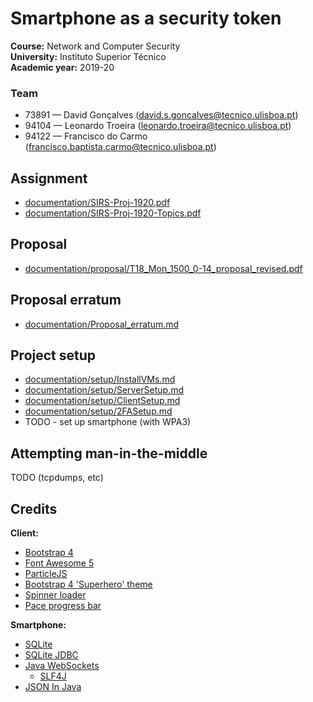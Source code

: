 # Smartphone as a security token


**Course:** Network and Computer Security  
**University:** Instituto Superior Técnico  
**Academic year:** 2019-20

### Team

- 73891 — David Gonçalves  ([david.s.goncalves@tecnico.ulisboa.pt](mailto:david.s.goncalves@tecnico.ulisboa.pt))
- 94104 — Leonardo Troeira ([leonardo.troeira@tecnico.ulisboa.pt](mailto:leonardo.troeira@tecnico.ulisboa.pt))
- 94122 — Francisco do Carmo ([francisco.baptista.carmo@tecnico.ulisboa.pt](mailto:francisco.baptista.carmo@tecnico.ulisboa.pt))

## Assignment

- [documentation/SIRS-Proj-1920.pdf](documentation/SIRS-Proj-1920.pdf)
- [documentation/SIRS-Proj-1920-Topics.pdf](documentation/SIRS-Proj-1920-Topics.pdf)

## Proposal

- [documentation/proposal/T18_Mon_1500_0-14_proposal_revised.pdf](documentation/proposal/T18_Mon_1500_0-14_proposal_revised.pdf)

## Proposal erratum

- [documentation/Proposal_erratum.md](documentation/Proposal_erratum.md)

## Project setup

- [documentation/setup/InstallVMs.md](documentation/setup/InstallVMs.md)
- [documentation/setup/ServerSetup.md](documentation/setup/ServerSetup.md)
- [documentation/setup/ClientSetup.md](documentation/setup/ClientSetup.md)
- [documentation/setup/2FASetup.md](documentation/setup/2FASetup.md)
- TODO - set up smartphone (with WPA3)

## Attempting man-in-the-middle

TODO (tcpdumps, etc)

## Credits

**Client:**

- [Bootstrap 4](https://getbootstrap.com/)
- [Font Awesome 5](https://fontawesome.com/)
- [ParticleJS](https://vincentgarreau.com/particles.js/)
- [Bootstrap 4 'Superhero' theme](https://bootswatch.com/)
- [Spinner loader](https://projects.lukehaas.me/css-loaders/)
- [Pace progress bar](https://github.hubspot.com/pace/docs/welcome/)

**Smartphone:**

- [SQLite](https://www.sqlite.org/)
- [SQLite JDBC](https://github.com/xerial/sqlite-jdbc)
- [Java WebSockets](https://github.com/TooTallNate/Java-WebSocket)
  - [SLF4J](https://www.slf4j.org/)
- [JSON In Java](https://mvnrepository.com/artifact/org.json/json)
